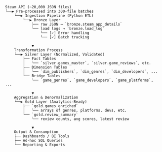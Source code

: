     Steam API (~20,000 JSON files)
    └──▶ Pre-processed into 300-file batches
        └──▶ Ingestion Pipeline (Python ETL)
            └──▶ Bronze Layer
                ├── raw JSON → `bronze.steam_app_details`
                └── load logs → `bronze.load_log`
                    └── [✓] Error handling
                    └── [✓] Batch tracking

                ▼
        Transformation Process
        └──▶ Silver Layer (Normalized, Validated)
            ├── Fact Tables
            │   └── `silver.games_master`, `silver.game_reviews`, etc.
            ├── Dimension Tables
            │   └── `dim_publishers`, `dim_genres`, `dim_developers`, ...
            └── Bridge Tables
                └── `game_genres`, `game_developers`, `game_platforms`, ...

                ▼
        Aggregation & Denormalization
        └──▶ Gold Layer (Analytics-Ready)
            ├── `gold.games_enriched`
            │   └── arrays of genres, platforms, devs, etc.
            └── `gold.review_summary`
                └── review counts, avg scores, latest review

                ▼
        Output & Consumption
        ├── Dashboards / BI Tools
        ├── Ad-hoc SQL Queries
        └── Reporting & Exports
